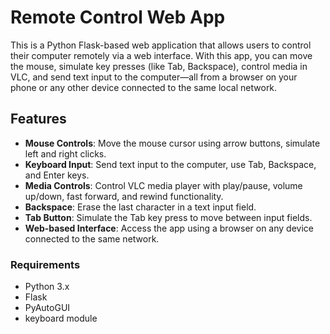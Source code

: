 # Remote Control Web App

This is a Python Flask-based web application that allows users to control their computer remotely via a web interface. With this app, you can move the mouse, simulate key presses (like Tab, Backspace), control media in VLC, and send text input to the computer—all from a browser on your phone or any other device connected to the same local network.

## Features

- **Mouse Controls**: Move the mouse cursor using arrow buttons, simulate left and right clicks.
- **Keyboard Input**: Send text input to the computer, use Tab, Backspace, and Enter keys.
- **Media Controls**: Control VLC media player with play/pause, volume up/down, fast forward, and rewind functionality.
- **Backspace**: Erase the last character in a text input field.
- **Tab Button**: Simulate the Tab key press to move between input fields.
- **Web-based Interface**: Access the app using a browser on any device connected to the same network.

### Requirements
- Python 3.x
- Flask
- PyAutoGUI
- keyboard module
